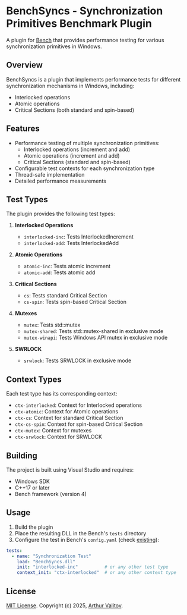 # BenchSyncs - Synchronization Primitives Benchmark Plugin

A plugin for [Bench](https://github.com/arthur-cpp/bench) that provides performance testing for various synchronization primitives in Windows.

## Overview

BenchSyncs is a plugin that implements performance tests for different synchronization mechanisms in Windows, including:
- Interlocked operations
- Atomic operations
- Critical Sections (both standard and spin-based)

## Features

- Performance testing of multiple synchronization primitives:
  - Interlocked operations (increment and add)
  - Atomic operations (increment and add)
  - Critical Sections (standard and spin-based)
- Configurable test contexts for each synchronization type
- Thread-safe implementation
- Detailed performance measurements

## Test Types

The plugin provides the following test types:

1. **Interlocked Operations**
   - `interlocked-inc`: Tests InterlockedIncrement
   - `interlocked-add`: Tests InterlockedAdd

2. **Atomic Operations**
   - `atomic-inc`: Tests atomic increment
   - `atomic-add`: Tests atomic add

3. **Critical Sections**
   - `cs`: Tests standard Critical Section
   - `cs-spin`: Tests spin-based Critical Section

4. **Mutexes**
   - `mutex`: Tests std::mutex
   - `mutex-shared`: Tests std::mutex-shared in exclusive mode
   - `mutex-winapi`: Tests Windows API mutex in exclusive mode

5. **SWRLOCK**
   - `srwlock`: Tests SRWLOCK in exclusive mode

## Context Types

Each test type has its corresponding context:

- `ctx-interlocked`: Context for Interlocked operations
- `ctx-atomic`: Context for Atomic operations
- `ctx-cs`: Context for standard Critical Section
- `ctx-cs-spin`: Context for spin-based Critical Section
- `ctx-mutex`: Context for mutexes
- `ctx-srwlock`: Context for SRWLOCK

## Building

The project is built using Visual Studio and requires:
- Windows SDK
- C++17 or later
- Bench framework (version 4)

## Usage

1. Build the plugin
2. Place the resulting DLL in the Bench's `tests` directory
3. Configure the test in Bench's `config.yaml` (check [existing](bench/config.yaml)):

```yaml
tests:
  - name: "Synchronization Test"
    load: "BenchSyncs.dll"
    init: "interlocked-inc"          # or any other test type
    context_init: "ctx-interlocked"  # or any other context type
```

## License

[MIT License](LICENSE). Copyright (c) 2025, [Arthur Valitov](https://github.com/arthur-cpp).
